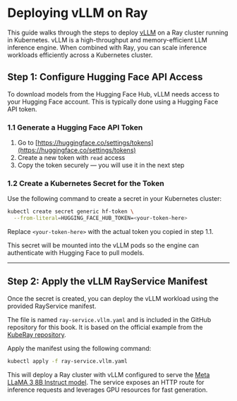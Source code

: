 # Deploying vLLM on Ray

This guide walks through the steps to deploy [vLLM](https://github.com/vllm-project/vllm) on a Ray cluster running in Kubernetes. vLLM is a high-throughput and memory-efficient LLM inference engine. When combined with Ray, you can scale inference workloads efficiently across a Kubernetes cluster.

## Step 1: Configure Hugging Face API Access

To download models from the Hugging Face Hub, vLLM needs access to your Hugging Face account. This is typically done using a Hugging Face API token.

### 1.1 Generate a Hugging Face API Token

1. Go to [https://huggingface.co/settings/tokens](https://huggingface.co/settings/tokens)
2. Create a new token with `read` access
3. Copy the token securely — you will use it in the next step

### 1.2 Create a Kubernetes Secret for the Token

Use the following command to create a secret in your Kubernetes cluster:

```bash
kubectl create secret generic hf-token \
  --from-literal=HUGGING_FACE_HUB_TOKEN=<your-token-here>
```

Replace `<your-token-here>` with the actual token you copied in step 1.1.

This secret will be mounted into the vLLM pods so the engine can authenticate with Hugging Face to pull models.

---

## Step 2: Apply the vLLM RayService Manifest

Once the secret is created, you can deploy the vLLM workload using the provided RayService manifest.

The file is named `ray-service.vllm.yaml` and is included in the GitHub repository for this book. It is based on the official example from the [KubeRay repository](https://github.com/ray-project/kuberay/blob/master/ray-operator/config/samples/vllm/ray-service.vllm.yaml).

Apply the manifest using the following command:

```bash
kubectl apply -f ray-service.vllm.yaml
```

This will deploy a Ray cluster with vLLM configured to serve the [Meta LLaMA 3 8B Instruct model](https://huggingface.co/meta-llama/Meta-Llama-3-8B-Instruct). The service exposes an HTTP route for inference requests and leverages GPU resources for fast generation.

